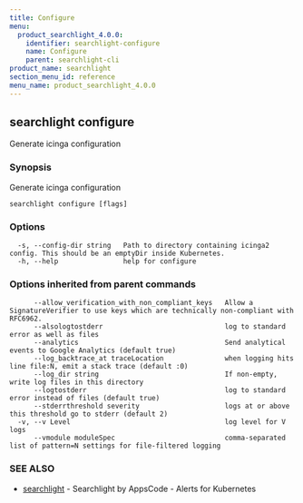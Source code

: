 ```yaml
---
title: Configure
menu:
  product_searchlight_4.0.0:
    identifier: searchlight-configure
    name: Configure
    parent: searchlight-cli
product_name: searchlight
section_menu_id: reference
menu_name: product_searchlight_4.0.0
---
```

## searchlight configure

Generate icinga configuration

### Synopsis

Generate icinga configuration

```
searchlight configure [flags]
```

### Options

```
  -s, --config-dir string   Path to directory containing icinga2 config. This should be an emptyDir inside Kubernetes.
  -h, --help                help for configure
```

### Options inherited from parent commands

```
      --allow_verification_with_non_compliant_keys   Allow a SignatureVerifier to use keys which are technically non-compliant with RFC6962.
      --alsologtostderr                              log to standard error as well as files
      --analytics                                    Send analytical events to Google Analytics (default true)
      --log_backtrace_at traceLocation               when logging hits line file:N, emit a stack trace (default :0)
      --log_dir string                               If non-empty, write log files in this directory
      --logtostderr                                  log to standard error instead of files (default true)
      --stderrthreshold severity                     logs at or above this threshold go to stderr (default 2)
  -v, --v Level                                      log level for V logs
      --vmodule moduleSpec                           comma-separated list of pattern=N settings for file-filtered logging
```

### SEE ALSO

* [searchlight](/docs/reference/searchlight/searchlight.md)	 - Searchlight by AppsCode - Alerts for Kubernetes


